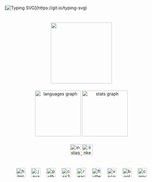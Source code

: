 <br clear="both">

[![Typing SVG](https://readme-typing-svg.herokuapp.com?font=Cookie&size=46&duration=4962&pause=1000&color=F793DE&center=true&vCenter=true&width=441&height=56&lines=Hello+world%2C+I'm+Malu+Faccin+!)](https://git.io/typing-svg)

###

<br clear="both">

<div align="center">
  <img height="200" src="https://i.gifer.com/1FaM.gif"  />
</div>

###

<div align="center">
  <img src="https://github-readme-stats.vercel.app/api/top-langs?username=malufaccin&locale=en&hide_title=false&layout=compact&card_width=320&langs_count=5&theme=dracula&hide_border=false&order=2" height="150" alt="languages graph"  />
  <img src="https://github-readme-stats.vercel.app/api?username=malufaccin&hide_title=false&hide_rank=true&show_icons=false&include_all_commits=true&count_private=true&disable_animations=false&theme=dracula&locale=en&hide_border=false&order=1" height="150" alt="stats graph"  />
</div>

###

<div align="center">
  <a href="https://www.instagram.com/malu.faccin/" target="_blank">
    <img src="https://img.shields.io/static/v1?message=Instagram&logo=instagram&label=&color=fb6f92&logoColor=white&labelColor=&style=for-the-badge" height="35" alt="instagram logo"  />
  </a>
  <a href="www.linkedin.com/in/maria-luiza-faccin" target="_blank">
    <img src="https://img.shields.io/static/v1?message=LinkedIn&logo=linkedin&label=&color=ff8fab&logoColor=white&labelColor=&style=for-the-badge" height="35" alt="linkedin logo"  />
  </a>
</div>

###

<br clear="both">

<div align="center">
  <img src="https://cdn.jsdelivr.net/gh/devicons/devicon/icons/html5/html5-original.svg" height="30" alt="html5 logo"  />
  <img width="12" />
  <img src="https://cdn.jsdelivr.net/gh/devicons/devicon/icons/javascript/javascript-plain.svg" height="30" alt="javascript logo"  />
  <img width="12" />
  <img src="https://cdn.jsdelivr.net/gh/devicons/devicon/icons/python/python-original.svg" height="30" alt="python logo"  />
  <img width="12" />
  <img src="https://cdn.jsdelivr.net/gh/devicons/devicon/icons/css3/css3-original.svg" height="30" alt="css3 logo"  />
  <img width="12" />
  <img src="https://cdn.jsdelivr.net/gh/devicons/devicon/icons/react/react-original.svg" height="30" alt="react logo"  />
  <img width="12" />
  <img src="https://cdn.jsdelivr.net/gh/devicons/devicon/icons/flutter/flutter-original.svg" height="30" alt="flutter logo"  />
  <img width="12" />
  <img src="https://cdn.jsdelivr.net/gh/devicons/devicon/icons/vscode/vscode-original.svg" height="30" alt="vscode logo"  />
  <img width="12" />
  <img src="https://cdn.jsdelivr.net/gh/devicons/devicon/icons/bootstrap/bootstrap-original.svg" height="30" alt="bootstrap logo"  />
  <img width="12" />
  <img src="https://cdn.jsdelivr.net/gh/devicons/devicon/icons/canva/canva-original.svg" height="30" alt="canva logo"  />
</div>

